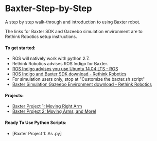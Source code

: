 # Baxter-Step-by-Step
A step by step walk-through and introduction to using Baxter robot.

The links for Baxter SDK and Gazeebo simulation environment are to Rethink Robotics setup instructions.

#### To get started:
- ROS will natively work with python 2.7.
- Rethink Robotics advises ROS Indigo for Baxter.
- [ROS Indigo advises you use Ubuntu 14.04 LTS - ROS](http://wiki.ros.org/indigo)
- [ROS Indigo and Baxter SDK download - Rethink Robotics](http://sdk.rethinkrobotics.com/wiki/Workstation_Setup)
- For simulation users only, stop at "Customize the baxter.sh script"
- [Baxter Simulation Gazeebo Environment download - Rethink Robotics](http://sdk.rethinkrobotics.com/wiki/Simulator_Installation)

#### Projects:
- [Baxter Project 1: Moving Right Arm](https://github.com/Jwkellenberger/Baxter-Step-by-Step/blob/master/Baxter-Project1.ipynb)
- [Baxter Project 2: Moving Arms, and More!](https://github.com/Jwkellenberger/Baxter-Step-by-Step/blob/master/Baxter-Project2.ipynb)


#### Ready To Use Python Scripts:
- [Baxter Project 1: As .py]
